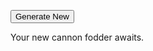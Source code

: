 <!DOCTYPE html>
<html>
<body>

<button type="button" onclick="myFunction()">Generate New</button>

<p id="demo">Your new cannon fodder awaits.</p>

<script>
function myFunction() { 

(function(){
  "use strict";

function choice(thing){
    return thing[Math.floor(Math.random() * thing.length)];
}

function remove(arr, value) {
  var index = arr.indexOf(value);
  if (index > -1) {
    arr.splice(index, 1);
  }
  return arr;
}

var skills = ['Linguistics', 'Zoology', 'Botany', 'Geology', 'Industrial Equipment', 'Jury-Rigging', 'Chemistry',
          'Computers', 'Zero-G', 'Mathematics', 'Art', 'Archaeology', 'Theology', 'Military Training', 'Rimwise', 'Athletics']

var char = {charclass : choice(['Marine','Android','Scientist','Teamster'])}
             
char.strength = Math.floor(Math.random() * 10) + Math.floor(Math.random() * 10) + 22
char.speed = Math.floor(Math.random() * 10) + Math.floor(Math.random() * 10) + 22
char.intellect = Math.floor(Math.random() * 10) + Math.floor(Math.random() * 10) + 22
char.combat = Math.floor(Math.random() * 10) + Math.floor(Math.random() * 10) + 22

char.sanity = Math.floor(Math.random() * 10) + Math.floor(Math.random() * 10) + 12
char.fear = Math.floor(Math.random() * 10) + Math.floor(Math.random() * 10) + 12
char.body = Math.floor(Math.random() * 10) + Math.floor(Math.random() * 10) + 12

char.wounds = 2
char.health = Math.floor(Math.random() * 10) + 11

if (char.charclass == 'Marine'){
    char.combat += 10
    char.body += 10
    char.fear += 20
    char.wounds = 3
    
	skills = remove(skills,'Military Training')
	skills = remove(skills,'Athletics')
	var randSkill = choice(skills)
	skills = remove(skills,randSkill)
  char.skills = 'Military Training, Athletics, ' + choice(['and ' + choice(['Tactics', 'Wilderness Survival', 'Firearms', 'Hand-to-Hand Combat']), 
                                                               randSkill + ', and ' + choice(skills)])
    
	char.loadout = choice(['Tank Top and Camo Pants (AP 1), Combat Knife (as Scalpel), Stimpak x1',
                'Advanced Battle Dress (AP 10), Flame Thrower, Boarding Axe',
                'Standard Battle Dress (AP 7), Combat Shotgun (4 rnds), Rucksack, Camping Gear',
                'Standard Battle Dress (AP 7), Pulse Rifle (3 mags), Infrared Goggles',
                'Standard Battle Dress (AP 7), Smart Rifle (3 mags), Binoculars, Personal Locator',
                'Standard Battles Dress (AP 7), SMG (3 mags), MRE x7',
                'Fatigues (AP 2), Combat Shotgun (2 rnds), Dog, Leash, Tennis Ball',
                'Fatigues (AP 2), Revolver (12 rnds), Single Frag Grenade',
                'Dress Uniform (AP 1), Revolver (1 rnd), Challenge Coin',
                'Advanced Battle Dress (AP 10), Heavy Machine Gun (1 can of ammo), HUD])'])
}

if (char.charclass == 'Android'){
    char.intellect += 20
    char.fear += 60
    char.wounds = 3
    var mod_stat = choice(['strength','speed','intellect','combat'])
    char[mod_stat] -= 10
    
	skills = remove(skills,'Linguistics')
	skills = remove(skills,'Computers')
	skills = remove(skills,'Mathematics')
	var randSkill = choice(skills)
	skills = remove(skills,randSkill)
    char.skills = 'Linguistics, Computers, Mathematics, ' + choice(['and ' + choice(['Hacking','Physics']),
                                                                       randSkill + ', and ' + choice(skills)])
    
	char.loadout = choice(['Vaccsuit (AP 3), Smart Rifle (2 mags), Infrared Goggles, Mylar Blanket',
                'Vaccsuit (AP 3), Revolver (12 rnds), Long-range Comms, Satchel',
                'Hazard Suit (AP 5), Revolver (6 rnds), Defibrillator, First Aid Kit, Flashlight',
                'Hazard Suit (AP 5), Foam Gun (2 charges), Sample Collection Kit, Screwdriver',
                'Standard Battle Dress (AP 7), Tranq Pistol (3 shots), Paracord (100m)',
                'Standard Crew Attire (AP 1), Stun Baton, Small Pet',
                'Standard Crew Attire (AP 1), Scalpel, Bioscanner',
                'Standard Crew Attire (AP 1), 1 Frag Grenade, Pen Knife',
                'Manufacturer Supplied Attire (AP 1), 1 Jump-9 Ticket (blank)',
                'Corporate Attire (AP 1), VIP Corporate Key Card'])
}
    
if (char.charclass == 'Scientist'){
    char.intellect += 10
    char.sanity += 30
    var mod_stat = choice(['strength','speed','intellect','combat'])
    char[mod_stat] += 5

    var doctorate = choice(['Sophontology', 'Exobiology', 'Surgery', 'Planetology', 'Robotics', 'Engineering',
                        'Cybernetics', 'Artificial Intelligence', 'Hyperspace', 'Xenoesotericism'])
    
    var masters = choice({'Sophontology': ['Psychology'], 'Exobiology': ['Pathology'], 'Surgery': ['Pathology', 'Field Medicine'],
                      'Planetology': ['Ecology', 'Asteroid Mining'], 'Robotics': ['Mechanical Repair'], 'Engineering': ['Mechanical Repair'],
                      'Cybernetics': ['Mechanical Repair'], 'Artificial Intelligence': ['Hacking'],
                      'Hyperspace': ['Piloting', 'Physics', 'Mysticism'], 'Xenoesotericism': ['Mysticism']}[doctorate])
    
    var bach = choice({'Psychology': ['Zoology'], 'Pathology': ['Zoology', 'Botany'], 'Field Medicine': ['Zoology', 'Botany'],
                   'Ecology': ['Botany', 'Geology'], 'Asteroid Mining': ['Geology', 'Industrial Equipment'],
                   'Mechanical Repair': ['Industrial Equipment', 'Jury-Rigging', 'Chemistry', 'Military Training'], 'Hacking': ['Computers'],
                   'Piloting': ['Zero-G'], 'Physics': ['Mathematics'], 'Mysticism': ['Art', 'Archaeology', 'Theology']}[masters])

    skills = remove(skills,bach)
    
    char.skills = bach + ', ' + masters + ', and ' + doctorate + '; and also ' + choice(skills)

    char.loadout = choice(['Hazard Suit (AP 5), Tranq Pistol (3 charges), Bioscanner, Sample Collection Kit',
                'Hazard Suit (AP 5), Flamethrower (1 charge), Pain Pills, Electronic Tool Set',
                'Vaccsuit (AP 3), Rigging Gun, Sample Collection Kit, Flashlight, Lab Rat',
                'Vaccsuit (AP 3), Foam Gun (2 charges), Foldable Stretcher, First Aid Kit, Radiation Pills',
                'Lab Coat (AP 1), Screwdriver, Medscanner, Vaccine (1 dose)',
                'Lab Coat (AP 1), Cybernetic Diagnostic Scanner, Portable Computer Terminal',
                'Scrubs (AP 1), Scalpel, Automed x6, Oxygen Tank with Filter Mask',
                'Scrubs (AP 1), Vial of Acid, Mylar Blanket, First Aid Kit',
                'Standard Crew Attire (AP 1), Utility Knife, Cybernetic Diagnostic Scanner, Duct Tape',
                'Civilian Clothes (AP 1), Briefcase, Prescription Pad, Fountain Pen (Poison Injector)'])
}

if (char.charclass == 'Teamster'){
    char.strength += 5
    char.speed += 5
    char.intellect += 5
    char.combat += 5
    char.sanity += 10
    char.fear += 10
    char.body += 10
    
	skills = remove(skills,'Industrial Equipment')
	skills = remove(skills, 'Zero-G')
  var jobSkill = choice(skills)
	skills = remove(skills,jobSkill)
  var jobAdvanced = {'Linguistics': [], 'Zoology': ['Psychology', 'Pathology', 'Field Medicine'],
                   'Botany': ['Pathology', 'Field Medicine', 'Ecology', 'Wilderness Survival'],'Geology': ['Ecology', 'Asteroid Mining'],
                   'Jury-Rigging': ['Mechanical Repair', 'Explosives'], 'Chemistry': ['Mechanical Repair', 'Explosives', 'Pharmacology'],
                   'Computers': ['Hacking'], 'Mathematics': ['Physics'], 'Art': ['Mysticism'], 'Archaeology': ['Mysticism'],
                   'Theology': ['Mysticism'], 'Military Training': ['Mechanical Repair', 'Explosives', 'Tactics', 'Wilderness Survival', 'Firearms'],
                   'Rimwise': ['Firearms', 'Hand-to-Hand Combat'], 'Athletics': ['Hand-to-Hand Combat']}[jobSkill]

  char.skills = 'Industrial Equipment, Zero-G, ' + jobSkill + ', and ' + choice(['Asteroid Mining', 'Mechanical Repair', 'Piloting'].concat(jobAdvanced))

	char.loadout = choice(['Vaccsuit (AP 3), Laser Cutter (charged), Patch Kit, Extra Battery',
                'Vaccsuit (AP 3), Revolver (6 rnds), Crowbar, Flashlight',
                'Vaccsuit (AP 3), Rigging Gun, Shovel, Salvage Drone',
                'Hazard Suit (AP 5), Vibechete, Spanner, Camping Gear, Water Filter',
                'Heavy Duty Work Clothes (AP 2), Explosive Charge, Detonator, Cigarettes',
                'Heavy Duty Work Clothes (AP 2), Drill, Paracord (100m), Drone',
                'Standard Crew Attire (AP 1), Combat Shotgun (4 rnds), Extension Cord (20m), Cat',
                'Standard Crew Attire (AP 1), Nail Gun (32 rnds), Head Lamp, Satchel',
                'Standard Crew Attire (AP 1), Flare Gun (2 rnds), Water Filter, Personal Locator, Subsurface Scanner',
                'Lounge Wear (AP 1), Crowbar, Pain Pills, Six Pack of Beer'])
}                                                                               
    
char.trinket = choice(['Manual: PANIC: Harbinger of Catastrophe','Pendant: Shell Fragments Suspended in Plastic',
                    'Coffee Cup, Chipped, reads: HAPPINESS IS MANDATORY','Antique Company Script (Asteroid Mine)',
                    'Pamphlet: Zen and the Art of Cargo Arrangement','Manual: Moonshining With Gun Oil & Fuel',
                    'Manual: SURVIVAL: Eat Soup With a Knife','Pair of Shot Glasses (Spent Shotgun Shells)',
                    'Miniature Chess Set, Bone, Pieces Missing','Dessicated Husk Doll', 'Key (Childhood Home)','Gyroscope, Bent, Tin',
                    'Alien Pressed Flower (common)', 'Dog Tags (Heirloom)', 'Faded Green Poker Chip','Necklace of Shell Casings',
                    'Token: “Is Your Morale Improving?”', 'Ukulele','Corroded Android Logic Core', 'Phosphorescent Sticks, Neon',
                    'Spray Paint','Pamphlet: Signs of Parasitical Infection', 'Pamphlet: The Indifferent Stars',
                    'Wanted Poster, Weathered','Manual: Treat Your Rifle Like A Lady', 'Calendar: Military Battles',
                    'Locket, Hair Braid','Bone Knife', 'Manual: Rich Captain, Poor Captain', 'Scultpure of a Rat (Gold)',
                    'Calendar: Alien Pin-Up Art', 'Campaign Poster (Home Planet)', 'Blanket, Fire Retardant',
                    'Rejected Application (Colony Ship)', 'Preserved Insectile Aberration', 'Hooded Parka, Fleece-Lined',
                    'Holographic Serpentine Dancer', 'Titanium Toothpick', 'Gun','Snake Whiskey', 'Gloves, Leather (Xenomorph Hide)',
                    'Flint Hatchet','Medical Container, Purple Powder', 'Smut (Seditious): The Captain, Ordered',
                    'Pendant: Two Astronauts form a Skull','Pills: Male Enhancement, Shoddy', 'Towel, Slightly Frayed', 'Rubik\'s Cube',
                    'Casino Playing Cards', 'Brass Knuckles', 'Stress Ball, reads: Zero Stress in Zero G','Lagomorph Foot',
                    'Fuzzy Handcuffs', 'Sputnik Pin','Moonstone Ring', 'Journal of Grudges', 'Ushanka','Manual: Mining Safety and You',
                    'Stylized Cigarette Case', 'Trucker Cap, Mesh, Grey Alien Logo','Pamphlet: Against Human Simulacrum',
                    'Ball of Assorted Gauge Wire', 'Menthol Balm','Animal Skull, 3 Eyes, Curled Horns', 'Spanner', 'Pith Helmet',
                    'Bartender’s Certification (Expired)', 'Switchblade, Ornamental', '10m x10m Tarp','Bent Wrench',
                    'Powdered Xenomorph Horn', 'I Ching, Missing Sticks','Prospecting Mug, Dented', 'Bonsai Tree, Potted', 'Kukri',
                    'Eerie Mask', 'Golf Club (Putter)', 'Trench Shovel','Ultrablack Marble', 'Trilobite Fossil',
                    'Shiv, Sharpened Butter Knife','Ivory Dice', 'Pamphlet: A Lover In Every Port', 'Taxidermied Cat',
                    'Tarot Cards, Worn, Pyrite Gilded Edges', 'Patched Overalls, Personalized', 'Pamphlet: Interpreting Sheep Dreams',
                    'Bag of Assorted Teeth', 'Fleshy Thing Sealed in a Murky Jar', 'Faded Photograph, A Windswept Heath',
                    'Ashes (A Relative)', 'Spiked Bracelet', 'Opera Glasses','DNR Beacon Necklace', 'Harmonica',
                    'Pamphlet: Android Overlords','Cigarettes (Grinning Skull)', 'Pictorial Pornography, Dogeared, Well-thumbed',
                    'Pamphlet: The Relic of Flesh','Pills: Areca Nut'])

char.patch = choice(['“I’m Not A Rocket Scientist / But You’re An Idiot”', '“I Like My Tools Clean / And My Lovers Dirty”',
                '“All Out of Fucks To Give” (Astronaut with Turned Out Pockets)', 'Medic Patch (Skull and Crossbones over Cross)',
                'Pin-Up (Nurse): “The Louder You Scream the Faster I Come”', '“Travel To Distant Places / Meet Unusual Things / Get Eaten”',
                '“Don’t Run, You’ll Only Die Tired” Backpatch', 'HMFIC (Head Mother Fucker In Charge)', 'BOHICA (Bend, Over Here It Comes Again)',
                'Red Shirt Logo', 'Dove in Crosshairs', '“I Am My Brother’s Keeper”', 'Blood Type (Reference Patch)', 'Chibi Cthulhu', '“Mama Tried”',
                'Poker Hand: Dead Man’s Hand', '“Welcome to the DANGER ZONE”', 'Black Widow Spider', 'Biohazard Symbol', 'Skull and Crossed Wrenches',
                '“My Other Ride Married You”', 'Mr. Yuck', 'Pin-Up (Succubus)', '“One Size Fits All” (Grenade)', 'Nuclear Symbol', '“DILLIGAF?”',
                'Grim Reaper Backpatch', '“Eat The Rich”', '“DRINK / FIGHT / FUCK”', 'отъебись (Get Fucked, Russian)', '“Be Sure: Doubletap”',
                '“Work Hard / Party Harder”', '“Smooth Operator”', 'Flame Emoji', 'Mudflap Girl', 'Atom Symbol', 'Smiley Face (Glow in the Dark)',
                'Fun Meter (reads: Bad Time)', '“For Science!”', '“Smile: Big Brother is Watching”', '“GAME OVER” (Bride & Groom)', '“Actually, I AM A Rocket Scientist”',
                'Jolly Roger', 'Heart', '“Help Wanted”', 'Viking Skull', '“IMPROVE / ADAPT / OVERCOME”', 'Princess', '“APEX PREDATOR” (Sabertooth Skull)',
                '“SUCK IT UP”', '“NOMAD”', 'Pin-Up (Ace of Spades)', '“Cowboy Up” (Crossed Revolvers)', '“GOOD BOY”', 'Queen of Hearts', '“Troubleshooter”',
                'Dice (Snake Eyes)', 'Security Guard', 'NASA Logo', '“#1 Worker”', '“LONER”', 'Crossed Hammers with Wings', '“Good” (Brain)',
                'Front Towards Enemy (Claymore Mine)', '“Keep Well Lubricated”', '“Bad Bitch”', 'Pin-Up (Riding Missile)', 'Soviet Hammer & Sickle',
                '“Too Pretty To Die”', 'FUBAR', '“Plays Well With Others”', '“Fuck Forever” (Roses)', '“I’m A (Love) Machine”', '“Live Free and Die”', 'Icarus',
                'Pin-Up (Mechanic)', '“IF I’M RUNNING KEEP UP” Backpatch', '”Girl’s Best Friend” (Diamond)', 'HELLO MY NAME IS:', '“Meat Bag”',
                'Risk of Electrocution Symbol', '“Powered By Coffee”', '“I Am Not A Robot”', 'Inverted Cross', '“Take Me To Your Leader” (UFO)', 'Red Gear',
                '“Do You Sign My Paychecks?” Backpatch', '“DO YOUR JOB”', '“I Can’t Fix Stupid”', '“I ♥ Myself”', '“Take My Life (Please)”',
                '“Space IS My Home” (Sad Astronaut)', 'Double Cherry', '“Upstanding Citizen”', 'All Seeing Eye', '“Volunteer”',
                'Allergic To Bullshit (Medical Style Patch)', '“Do I LOOK Like An Expert?”', '“Solve Et Coagula” (Baphomet)', '“Fix Me First” (Caduceus)'])


document.getElementById("demo").innerHTML =`You are ${(char.charclass == 'Android') ? 'an' : 'a'} ${char.charclass}. Your stats are:
STR: ${char.strength}, SPD: ${char.speed}, INT: ${char.intellect}, CMB: ${char.combat}
SAN: ${char.sanity}, FER: ${char.fear}, BOD: ${char.body}
You have ${char.wounds} wounds with ${char.health} health each and start with 2 stress.

You're carrying: ${char.loadout}, as well as a ${char.trinket}.
Your skills are ${char.skills}.

On your uniform, you wear a ${char.patch} patch.
`;

})();


}
</script>

</body>
</html>

